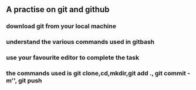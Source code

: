 ## A practise on git and github
### download git from your local machine
### understand the various commands used in gitbash
### use your favourite editor to complete the task
### the commands used is git clone,cd,mkdir,git add ., git commit -m'', git push

